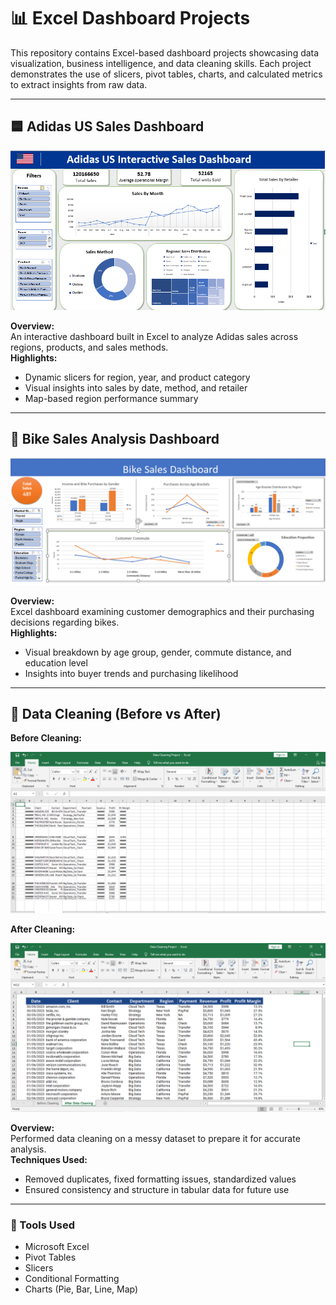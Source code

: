 # 📊 Excel Dashboard Projects

This repository contains Excel-based dashboard projects showcasing data visualization, business intelligence, and data cleaning skills. Each project demonstrates the use of slicers, pivot tables, charts, and calculated metrics to extract insights from raw data.

---

## 🟦 Adidas US Sales Dashboard

![Adidas US Sales Dashboard](image_2025-06-23_172757633.png)

**Overview:**  
An interactive dashboard built in Excel to analyze Adidas sales across regions, products, and sales methods.  
**Highlights:**
- Dynamic slicers for region, year, and product category
- Visual insights into sales by date, method, and retailer
- Map-based region performance summary

---

## 🚴 Bike Sales Analysis Dashboard

![Bike Sales Dashboard](Bike.PNG)

**Overview:**  
Excel dashboard examining customer demographics and their purchasing decisions regarding bikes.  
**Highlights:**
- Visual breakdown by age group, gender, commute distance, and education level
- Insights into buyer trends and purchasing likelihood

---

## 🧹 Data Cleaning (Before vs After)

**Before Cleaning:**

![Before](before.PNG)

**After Cleaning:**

![After](After.PNG)

**Overview:**  
Performed data cleaning on a messy dataset to prepare it for accurate analysis.  
**Techniques Used:**
- Removed duplicates, fixed formatting issues, standardized values
- Ensured consistency and structure in tabular data for future use

---

### 📁 Tools Used
- Microsoft Excel
- Pivot Tables
- Slicers
- Conditional Formatting
- Charts (Pie, Bar, Line, Map)

